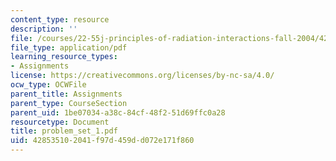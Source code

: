 ```yaml
---
content_type: resource
description: ''
file: /courses/22-55j-principles-of-radiation-interactions-fall-2004/428535102041f97d459dd072e171f860_problem_set_1.pdf
file_type: application/pdf
learning_resource_types:
- Assignments
license: https://creativecommons.org/licenses/by-nc-sa/4.0/
ocw_type: OCWFile
parent_title: Assignments
parent_type: CourseSection
parent_uid: 1be07034-a38c-84cf-48f2-51d69ffc0a28
resourcetype: Document
title: problem_set_1.pdf
uid: 42853510-2041-f97d-459d-d072e171f860
---
```


